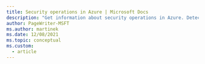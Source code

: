 ```yaml
---
title: Security operations in Azure | Microsoft Docs
description: "Get information about security operations in Azure. Detect, respond, and recover the system when it&apos;s attacked."
author: PageWriter-MSFT
ms.author: martinek
ms.date: 12/08/2021
ms.topic: conceptual
ms.custom:
  - article
---
```

